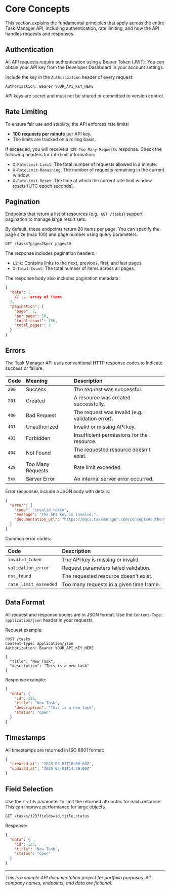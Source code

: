 # Core Concepts

This section explains the fundamental principles that apply across the entire Task Manager API, including authentication, rate limiting, and how the API handles requests and responses.

## Authentication

All API requests require authentication using a Bearer Token (JWT). You can obtain your API key from the Developer Dashboard in your account settings.

Include the key in the `Authorization` header of every request:

```http
Authorization: Bearer YOUR_API_KEY_HERE
```

API keys are secret and must not be shared or committed to version control.

## Rate Limiting

To ensure fair use and stability, the API enforces rate limits:

- **100 requests per minute** per API key.
- The limits are tracked on a rolling basis.

If exceeded, you will receive a `429 Too Many Requests` response. Check the following headers for rate limit information:

- `X-RateLimit-Limit`: The total number of requests allowed in a minute.
- `X-RateLimit-Remaining`: The number of requests remaining in the current window.
- `X-RateLimit-Reset`: The time at which the current rate limit window resets (UTC epoch seconds).

## Pagination

Endpoints that return a list of resources (e.g., `GET /tasks`) support pagination to manage large result sets.

By default, these endpoints return 20 items per page. You can specify the page size (max 100) and page number using query parameters:

```http
GET /tasks?page=2&per_page=50
```

The response includes pagination headers:

- `Link`: Contains links to the next, previous, first, and last pages.
- `X-Total-Count`: The total number of items across all pages.

The response body also includes pagination metadata:

```json
{
  "data": [
    // ... array of items
  ],
  "pagination": {
    "page": 2,
    "per_page": 50,
    "total_count": 150,
    "total_pages": 3
  }
}
```

## Errors

The Task Manager API uses conventional HTTP response codes to indicate success or failure.

| Code | Meaning | Description |
| :--- | :--- | :--- |
| `200` | Success | The request was successful. |
| `201` | Created | A resource was created successfully. |
| `400` | Bad Request | The request was invalid (e.g., validation error). |
| `401` | Unauthorized | Invalid or missing API key. |
| `403` | Forbidden | Insufficient permissions for the resource. |
| `404` | Not Found | The requested resource doesn't exist. |
| `429` | Too Many Requests | Rate limit exceeded. |
| `5xx` | Server Error | An internal server error occurred. |

Error responses include a JSON body with details:

```json
{
  "error": {
    "code": "invalid_token",
    "message": "The API key is invalid.",
    "documentation_url": "https://docs.taskmanager.com/concepts#authentication"
  }
}
```

Common error codes:

| Code | Description |
| :--- | :--- |
| `invalid_token` | The API key is missing or invalid. |
| `validation_error` | Request parameters failed validation. |
| `not_found` | The requested resource doesn't exist. |
| `rate_limit_exceeded` | Too many requests in a given time frame. |

## Data Format

All request and response bodies are in JSON format. Use the `Content-Type: application/json` header in your requests.

Request example:

```http
POST /tasks
Content-Type: application/json
Authorization: Bearer YOUR_API_KEY_HERE

{
  "title": "New Task",
  "description": "This is a new task"
}
```

Response example:

```json
{
  "data": {
    "id": 123,
    "title": "New Task",
    "description": "This is a new task",
    "status": "open"
  }
}
```

## Timestamps

All timestamps are returned in ISO 8601 format:

```json
{
  "created_at": "2025-03-01T10:00:00Z",
  "updated_at": "2025-03-01T14:30:00Z"
}
```

## Field Selection

Use the `fields` parameter to limit the returned attributes for each resource. This can improve performance for large objects.

```http
GET /tasks/123?fields=id,title,status
```

Response:

```json
{
  "data": {
    "id": 123,
    "title": "New Task",
    "status": "open"
  }
}
```

---

*This is a sample API documentation project for portfolio purposes. All company names, endpoints, and data are fictional.*
```
